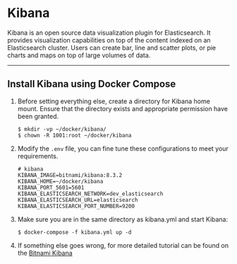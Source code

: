 # Kibana

Kibana is an open source data visualization plugin for Elasticsearch. It provides visualization capabilities on top of
the content indexed on an Elasticsearch cluster. Users can create bar, line and scatter plots, or pie charts and maps on
top of large volumes of data.

---

## Install Kibana using Docker Compose

1. Before setting everything else, create a directory for Kibana home mount. Ensure that the directory exists and
   appropriate permission have been granted.

   ```shell
   $ mkdir -vp ~/docker/kibana/
   $ chown -R 1001:root ~/docker/kibana
   ```

2. Modify the `.env` file, you can fine tune these configurations to meet your requirements.

   ```properties
   # kibana
   KIBANA_IMAGE=bitnami/kibana:8.3.2
   KIBANA_HOME=~/docker/kibana
   KIBANA_PORT_5601=5601
   KIBANA_ELASTICSEARCH_NETWORK=dev_elasticsearch
   KIBANA_ELASTICSEARCH_URL=elasticsearch
   KIBANA_ELASTICSEARCH_PORT_NUMBER=9200
   ```

3. Make sure you are in the same directory as kibana.yml and start Kibana:

   ```shell
   $ docker-compose -f kibana.yml up -d
   ```

4. If something else goes wrong, for more detailed tutorial can be found on
   the [Bitnami Kibana](https://hub.docker.com/r/bitnami/kibana)